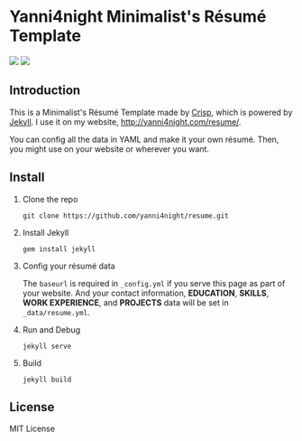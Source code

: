 # Yanni4night Minimalist's Résumé Template

![](https://img.shields.io/badge/license-MIT-blue.svg)
![](https://img.shields.io/badge/powered%20by-jekyll-red.svg)

## Introduction

This is a Minimalist's Résumé Template made by [Crisp](https://crispgm.com), which is powered by [Jekyll](http://jekyllrb.com/). I use it on my website, <http://yanni4night.com/resume/>.

You can config all the data in YAML and make it your own résumé. Then, you might use on your website or wherever you want.

## Install

1. Clone the repo

    ```
    git clone https://github.com/yanni4night/resume.git
    ```

2. Install Jekyll

    ```
    gem install jekyll
    ```

3. Config your résumé data

    The `baseurl` is required in `_config.yml` if you serve this page as part of your website. And your contact information, __EDUCATION__, __SKILLS__, __WORK EXPERIENCE__, and __PROJECTS__ data will be set in `_data/resume.yml`.

4. Run and Debug

    ```
    jekyll serve
    ```

5. Build

    ```
    jekyll build
    ```

## License

MIT License
